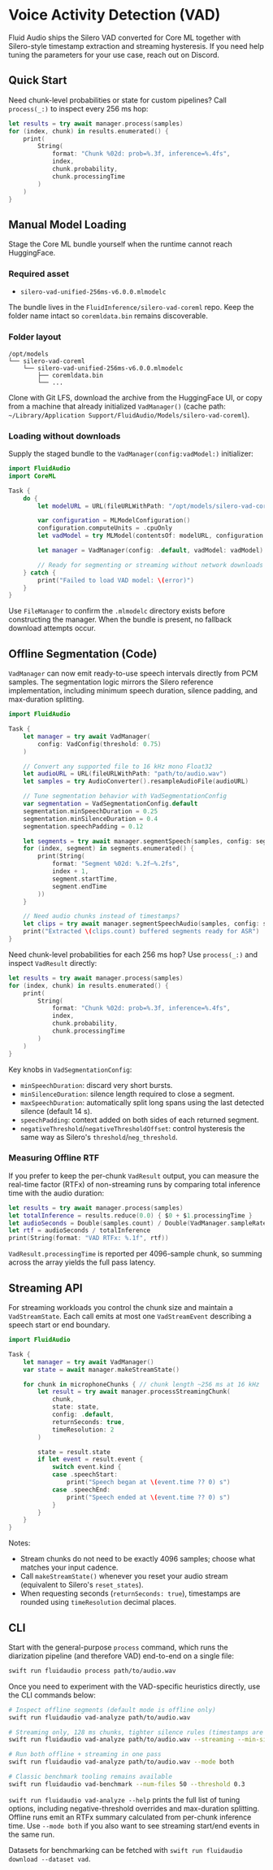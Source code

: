 # Voice Activity Detection (VAD)

Fluid Audio ships the Silero VAD converted for Core ML together with Silero-style
timestamp extraction and streaming hysteresis. If you need help tuning the
parameters for your use case, reach out on Discord.

## Quick Start

Need chunk-level probabilities or state for custom pipelines? Call `process(_:)`
to inspect every 256 ms hop:

```swift
let results = try await manager.process(samples)
for (index, chunk) in results.enumerated() {
    print(
        String(
            format: "Chunk %02d: prob=%.3f, inference=%.4fs",
            index,
            chunk.probability,
            chunk.processingTime
        )
    )
}
```

## Manual Model Loading

Stage the Core ML bundle yourself when the runtime cannot reach HuggingFace.

### Required asset

- `silero-vad-unified-256ms-v6.0.0.mlmodelc`

The bundle lives in the `FluidInference/silero-vad-coreml` repo. Keep the folder name intact so `coremldata.bin` remains discoverable.

### Folder layout

```
/opt/models
└── silero-vad-coreml
    └── silero-vad-unified-256ms-v6.0.0.mlmodelc
        ├── coremldata.bin
        └── ...
```

Clone with Git LFS, download the archive from the HuggingFace UI, or copy from a machine that already initialized `VadManager()` (cache path: `~/Library/Application Support/FluidAudio/Models/silero-vad-coreml`).

### Loading without downloads

Supply the staged bundle to the `VadManager(config:vadModel:)` initializer:

```swift
import FluidAudio
import CoreML

Task {
    do {
        let modelURL = URL(fileURLWithPath: "/opt/models/silero-vad-coreml/silero-vad-unified-256ms-v6.0.0.mlmodelc", isDirectory: true)

        var configuration = MLModelConfiguration()
        configuration.computeUnits = .cpuOnly
        let vadModel = try MLModel(contentsOf: modelURL, configuration: configuration)

        let manager = VadManager(config: .default, vadModel: vadModel)

        // Ready for segmenting or streaming without network downloads
    } catch {
        print("Failed to load VAD model: \(error)")
    }
}
```

Use `FileManager` to confirm the `.mlmodelc` directory exists before constructing the manager. When the bundle is present, no fallback download attempts occur.

## Offline Segmentation (Code)

`VadManager` can now emit ready-to-use speech intervals directly from PCM
samples. The segmentation logic mirrors the Silero reference implementation,
including minimum speech duration, silence padding, and max-duration splitting.

```swift
import FluidAudio

Task {
    let manager = try await VadManager(
        config: VadConfig(threshold: 0.75)
    )

    // Convert any supported file to 16 kHz mono Float32
    let audioURL = URL(fileURLWithPath: "path/to/audio.wav")
    let samples = try AudioConverter().resampleAudioFile(audioURL)

    // Tune segmentation behavior with VadSegmentationConfig
    var segmentation = VadSegmentationConfig.default
    segmentation.minSpeechDuration = 0.25
    segmentation.minSilenceDuration = 0.4
    segmentation.speechPadding = 0.12

    let segments = try await manager.segmentSpeech(samples, config: segmentation)
    for (index, segment) in segments.enumerated() {
        print(String(
            format: "Segment %02d: %.2f–%.2fs",
            index + 1,
            segment.startTime,
            segment.endTime
        ))
    }

    // Need audio chunks instead of timestamps?
    let clips = try await manager.segmentSpeechAudio(samples, config: segmentation)
    print("Extracted \(clips.count) buffered segments ready for ASR")
}
```

Need chunk-level probabilities for each 256 ms hop? Use `process(_:)` and inspect
`VadResult` directly:

```swift
let results = try await manager.process(samples)
for (index, chunk) in results.enumerated() {
    print(
        String(
            format: "Chunk %02d: prob=%.3f, inference=%.4fs",
            index,
            chunk.probability,
            chunk.processingTime
        )
    )
}
```

Key knobs in `VadSegmentationConfig`:
- `minSpeechDuration`: discard very short bursts.
- `minSilenceDuration`: silence length required to close a segment.
- `maxSpeechDuration`: automatically split long spans using the last detected silence (default 14 s).
- `speechPadding`: context added on both sides of each returned segment.
- `negativeThreshold`/`negativeThresholdOffset`: control hysteresis the same way as Silero's `threshold`/`neg_threshold`.

### Measuring Offline RTF

If you prefer to keep the per-chunk `VadResult` output, you can measure the
real-time factor (RTFx) of non-streaming runs by comparing total inference time
with the audio duration:

```swift
let results = try await manager.process(samples)
let totalInference = results.reduce(0.0) { $0 + $1.processingTime }
let audioSeconds = Double(samples.count) / Double(VadManager.sampleRate)
let rtf = audioSeconds / totalInference
print(String(format: "VAD RTFx: %.1f", rtf))
```

`VadResult.processingTime` is reported per 4096-sample chunk, so summing across
the array yields the full pass latency.

## Streaming API

For streaming workloads you control the chunk size and maintain a
`VadStreamState`. Each call emits at most one `VadStreamEvent` describing a
speech start or end boundary.

```swift
import FluidAudio

Task {
    let manager = try await VadManager()
    var state = await manager.makeStreamState()

    for chunk in microphoneChunks { // chunk length ~256 ms at 16 kHz
        let result = try await manager.processStreamingChunk(
            chunk,
            state: state,
            config: .default,
            returnSeconds: true,
            timeResolution: 2
        )

        state = result.state
        if let event = result.event {
            switch event.kind {
            case .speechStart:
                print("Speech began at \(event.time ?? 0) s")
            case .speechEnd:
                print("Speech ended at \(event.time ?? 0) s")
            }
        }
    }
}
```

Notes:
- Stream chunks do not need to be exactly 4096 samples; choose what matches your input cadence.
- Call `makeStreamState()` whenever you reset your audio stream (equivalent to Silero's `reset_states`).
- When requesting seconds (`returnSeconds: true`), timestamps are rounded using `timeResolution` decimal places.

## CLI

Start with the general-purpose `process` command, which runs the diarization
pipeline (and therefore VAD) end-to-end on a single file:

```bash
swift run fluidaudio process path/to/audio.wav
```

Once you need to experiment with the VAD-specific heuristics directly, use the
CLI commands below:

```bash
# Inspect offline segments (default mode is offline only)
swift run fluidaudio vad-analyze path/to/audio.wav

# Streaming only, 128 ms chunks, tighter silence rules (timestamps are emitted in seconds)
swift run fluidaudio vad-analyze path/to/audio.wav --streaming --min-silence-ms 300

# Run both offline + streaming in one pass
swift run fluidaudio vad-analyze path/to/audio.wav --mode both

# Classic benchmark tooling remains available
swift run fluidaudio vad-benchmark --num-files 50 --threshold 0.3
```

`swift run fluidaudio vad-analyze --help` prints the full list of tuning
options, including negative-threshold overrides and max-duration splitting.
Offline runs emit an RTFx summary calculated from per-chunk inference time. Use
`--mode both` if you also want to see streaming start/end events in the same run.

Datasets for benchmarking can be fetched with `swift run fluidaudio download --dataset vad`.
